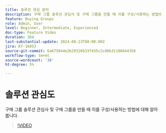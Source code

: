 ```yaml
---
title: 솔루션 관심 분야
description: 구매 그룹 솔루션 관심사 및 구매 그룹을 만들 때 이를 구성/사용하는 방법에 대해 알아봅니다.
feature: Buying Groups
role: Admin, User
level: Beginner, Intermediate, Experienced
doc-type: Feature Video
duration: 364
last-substantial-update: 2024-08-23T00:00:00Z
jira: KT-16053
source-git-commit: 6a675844e2b29326b33f435c2c86b31196644358
workflow-type: tm+mt
source-wordcount: '38'
ht-degree: 5%

---
```



# 솔루션 관심도

구매 그룹 솔루션 관심사 및 구매 그룹을 만들 때 이를 구성/사용하는 방법에 대해 알아봅니다.

>[!VIDEO](https://video.tv.adobe.com/v/3433080/?learn=on)
